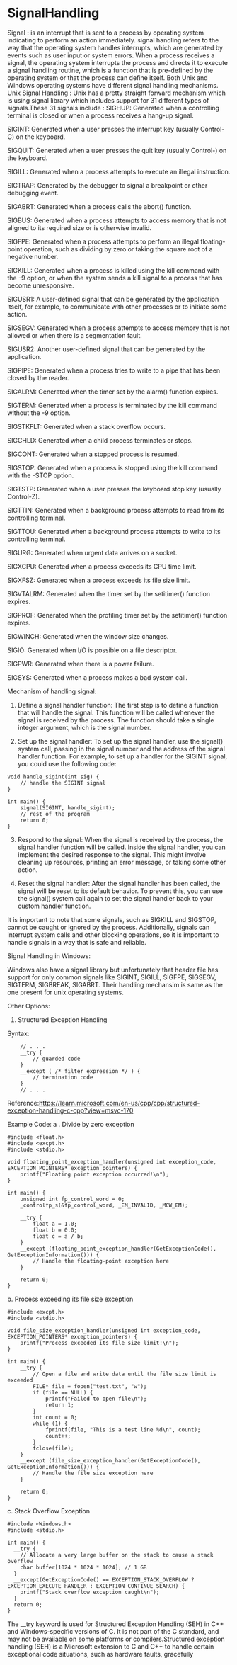 # SignalHandling
Signal : is an interrupt that is sent to a process by operating system indicating to perform an action immediately.
signal handling refers to the way that the operating system handles interrupts, which are generated by events such as user input or system errors. When a process receives a signal, the operating system interrupts the process and directs it to execute a signal handling routine, which is a function that is pre-defined by the operating system or that the process can define itself.
Both Unix and Windows operating systems have different signal handling mechanisms.
Unix Signal Handling :
Unix has a pretty straight forward mechanism which is using signal library which includes support for 31 different types of signals.These 31 signals include :
SIGHUP: Generated when a controlling terminal is closed or when a process receives a hang-up signal.

SIGINT: Generated when a user presses the interrupt key (usually Control-C) on the keyboard.

SIGQUIT: Generated when a user presses the quit key (usually Control-) on the keyboard.

SIGILL: Generated when a process attempts to execute an illegal instruction.

SIGTRAP: Generated by the debugger to signal a breakpoint or other debugging event.

SIGABRT: Generated when a process calls the abort() function.

SIGBUS: Generated when a process attempts to access memory that is not aligned to its required size or is otherwise invalid.

SIGFPE: Generated when a process attempts to perform an illegal floating-point operation, such as dividing by zero or taking the square root of a negative number.

SIGKILL: Generated when a process is killed using the kill command with the -9 option, or when the system sends a kill signal to a process that has become unresponsive.

SIGUSR1: A user-defined signal that can be generated by the application itself, for example, to communicate with other processes or to initiate some action.

SIGSEGV: Generated when a process attempts to access memory that is not allowed or when there is a segmentation fault.

SIGUSR2: Another user-defined signal that can be generated by the application.

SIGPIPE: Generated when a process tries to write to a pipe that has been closed by the reader.

SIGALRM: Generated when the timer set by the alarm() function expires.

SIGTERM: Generated when a process is terminated by the kill command without the -9 option.

SIGSTKFLT: Generated when a stack overflow occurs.

SIGCHLD: Generated when a child process terminates or stops.

SIGCONT: Generated when a stopped process is resumed.

SIGSTOP: Generated when a process is stopped using the kill command with the -STOP option.

SIGTSTP: Generated when a user presses the keyboard stop key (usually Control-Z).

SIGTTIN: Generated when a background process attempts to read from its controlling terminal.

SIGTTOU: Generated when a background process attempts to write to its controlling terminal.

SIGURG: Generated when urgent data arrives on a socket.

SIGXCPU: Generated when a process exceeds its CPU time limit.

SIGXFSZ: Generated when a process exceeds its file size limit.

SIGVTALRM: Generated when the timer set by the setitimer() function expires.

SIGPROF: Generated when the profiling timer set by the setitimer() function expires.

SIGWINCH: Generated when the window size changes.

SIGIO: Generated when I/O is possible on a file descriptor.

SIGPWR: Generated when there is a power failure.

SIGSYS: Generated when a process makes a bad system call.

Mechanism of handling signal:
1. Define a signal handler function: The first step is to define a function that will handle the signal. This function will be called whenever the signal is received by the process. The function should take a single integer argument, which is the signal number.

2. Set up the signal handler: To set up the signal handler, use the signal() system call, passing in the signal number and the address of the signal handler function. For example, to set up a handler for the SIGINT signal, you could use the following code:
```
void handle_sigint(int sig) {
    // handle the SIGINT signal
}

int main() {
    signal(SIGINT, handle_sigint);
    // rest of the program
    return 0;
}
```
3. Respond to the signal: When the signal is received by the process, the signal handler function will be called. Inside the signal handler, you can implement the desired response to the signal. This might involve cleaning up resources, printing an error message, or taking some other action.

4. Reset the signal handler: After the signal handler has been called, the signal will be reset to its default behavior. To prevent this, you can use the signal() system call again to set the signal handler back to your custom handler function.

It is important to note that some signals, such as SIGKILL and SIGSTOP, cannot be caught or ignored by the process. Additionally, signals can interrupt system calls and other blocking operations, so it is important to handle signals in a way that is safe and reliable.


Signal Handling in Windows:

Windows also have a signal library but unfortunately that header file has support for only common signals like SIGINT, SIGILL, SIGFPE,	SIGSEGV, SIGTERM, SIGBREAK, SIGABRT.
Their handling mechansim is same as the one present for unix operating systems.

Other Options:

1. Structured Exception Handling

Syntax: 
```
    // . . .
    __try {
        // guarded code
    }
    __except ( /* filter expression */ ) {
        // termination code
    }
    // . . .
```

Reference:https://learn.microsoft.com/en-us/cpp/cpp/structured-exception-handling-c-cpp?view=msvc-170

Example Code:
a . Divide by zero exception
```
#include <float.h>
#include <excpt.h>
#include <stdio.h>

void floating_point_exception_handler(unsigned int exception_code, EXCEPTION_POINTERS* exception_pointers) {
    printf("Floating point exception occurred!\n");
}

int main() {
    unsigned int fp_control_word = 0;
    _controlfp_s(&fp_control_word, _EM_INVALID, _MCW_EM);

    __try {
        float a = 1.0;
        float b = 0.0;
        float c = a / b;
    }
    __except (floating_point_exception_handler(GetExceptionCode(), GetExceptionInformation())) {
        // Handle the floating-point exception here
    }

    return 0;
}
```

b. Process exceeding its file size exception

```
#include <excpt.h>
#include <stdio.h>

void file_size_exception_handler(unsigned int exception_code, EXCEPTION_POINTERS* exception_pointers) {
    printf("Process exceeded its file size limit!\n");
}

int main() {
    __try {
        // Open a file and write data until the file size limit is exceeded
        FILE* file = fopen("test.txt", "w");
        if (file == NULL) {
            printf("Failed to open file\n");
            return 1;
        }
        int count = 0;
        while (1) {
            fprintf(file, "This is a test line %d\n", count);
            count++;
        }
        fclose(file);
    }
    __except (file_size_exception_handler(GetExceptionCode(), GetExceptionInformation())) {
        // Handle the file size exception here
    }

    return 0;
}
```
c. Stack Overflow Exception

```
#include <Windows.h>
#include <stdio.h>

int main() {
  __try {
    // Allocate a very large buffer on the stack to cause a stack overflow
    char buffer[1024 * 1024 * 1024]; // 1 GB
  }
  __except(GetExceptionCode() == EXCEPTION_STACK_OVERFLOW ? EXCEPTION_EXECUTE_HANDLER : EXCEPTION_CONTINUE_SEARCH) {
    printf("Stack overflow exception caught\n");
  }
  return 0;
}
```

The __try keyword is used for Structured Exception Handling (SEH) in C++ and Windows-specific versions of C. It is not part of the C standard, and may not be available on some platforms or compilers.Structured exception handling (SEH) is a Microsoft extension to C and C++ to handle certain exceptional code situations, such as hardware faults, gracefully
